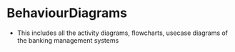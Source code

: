 # BehaviourDiagrams

- This includes all the activity diagrams, flowcharts, usecase diagrams of the banking management systems
